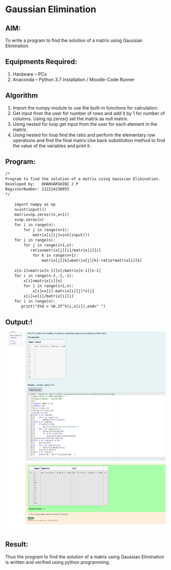 # Gaussian Elimination

## AIM:
To write a program to find the solution of a matrix using Gaussian Elimination.

## Equipments Required:
1. Hardware – PCs
2. Anaconda – Python 3.7 Installation / Moodle-Code Runner

## Algorithm
1. Import the numpy module to use the built-in functions for calculation.
2. Get input from the user for number of rows and add it by 1 for number of columns. Using np.zeros() set the matrix as null matrix.
3. Using nested for loop get input from the user for each element in the matrix.
4.  Using nested for loop find the ratio and perform the elementary row operations and find the final matrix.Use back substitution method to find the value of the variables and print it.


## Program:
```
/*
Program to find the solution of a matrix using Gaussian Elimination.
Developed by:   DHANVARSHINI J P
RegisterNumber: 212224230055
*/

    import numpy as np
    n=int(input())
    matrix=np.zeros((n,n+1))
    x=np.zeros(n)
    for i in range(n):
        for j in range(n+1):
            matrix[i][j]=int(input())
    for i in range(n):
        for j in range(i+1,n):
           ratio=matrix[j][i]/matrix[i][i]
            for k in range(n+1):
                matrix[j][k]=matrix[j][k]-ratio*matrix[i][k]

    x[n-1]=matrix[n-1][n]/matrix[n-1][n-1]
    for i in range(n-2,-1,-1):
        x[i]=matrix[i][n]
        for j in range(i+1,n):
            x[i]=x[i]-matrix[i][j]*x[j]
        x[i]=x[i]/matrix[i][i]
    for i in range(n):
       print("X%d = %0.2f"%(i,x[i]),end=" ")
```

## Output:!
![alt text](<Screenshot 2025-04-18 193517.png>)



## Result:
Thus the program to find the solution of a matrix using Gaussian Elimination is written and verified using python programming.

